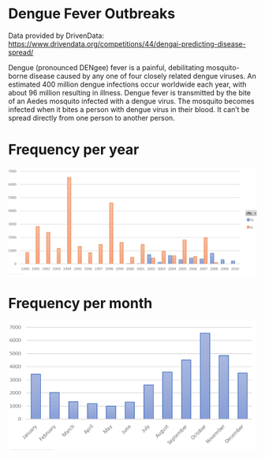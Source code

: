 # Dengue Fever Outbreaks

Data provided by DrivenData: https://www.drivendata.org/competitions/44/dengai-predicting-disease-spread/

Dengue (pronounced DENgee) fever is a painful, debilitating mosquito-borne disease caused by any one of four closely related dengue viruses. An estimated 400 million dengue infections occur worldwide each year, with about 96 million resulting in illness. Dengue fever is transmitted by the bite of an Aedes mosquito infected with a dengue virus. The mosquito becomes infected when it bites a person with dengue virus in their blood. It can’t be spread directly from one person to another person.

# Frequency per year
![Image of framework](https://github.com/jackapbutler/Dengue-Fever-Outbreaks/blob/master/frequency.PNG)

# Frequency per month
![Image of framework](https://github.com/jackapbutler/Dengue-Fever-Outbreaks/blob/master/frequencymonth.PNG)
